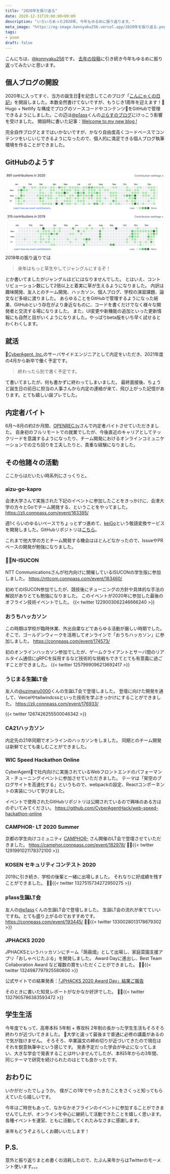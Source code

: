 ```yaml
---
title: "2020年を振り返る"
date: 2020-12-31T19:00:00+09:00
description: "いろいろあった2020年、今年もゆるめに振り返ります。"
meta_image: "https://og-image.konnyaku256.vercel.app/2020年を振り返る.png?theme=konnyaku256&fontSize=100px&author=@konnyaku256&blogTitle=こんにゃくの日記"
tags:
- poem
draft: false
---
```


こんにちは、[@konnyaku256](https://twitter.com/konnyaku256)です。
[去年の投稿](https://medium.com/@konnyaku256/2019%E5%B9%B4%E3%82%92%E6%8C%AF%E3%82%8A%E8%BF%94%E3%82%8B-e8c050cd92ce)に引き続き今年もゆるめに振り返ってみたいと思います。

## 個人ブログの開設
2020年に入ってすぐ、当方の誕生日を記念してこのブログ「[こんにゃくの日記](https://blog.konnyaku256.dev/)」を開設しました。本数全然書けてないですが、もうじき1周年を迎えます！:tada:
Hugo + Netlify な構成でブログのソースコードやコンテンツをGitHubで管理できるようにしました。この辺は[@p1ass](https://twitter.com/p1ass)くんの[ぷらすのブログ](https://blog.p1ass.com/)にけっこう影響を受けました。
開設時に書いた記事：[Welcome to my new blog !](https://blog.konnyaku256.dev/posts/welcome/)

完全自作ブログとまではいかないですが、かなり自由度高くコードベースでコンテンツをいじいじできるようになったので、個人的に満足できる個人ブログ執筆環境を作ることができました。


## GitHubのようす
![](./2020_github_contributions.png)
![](./2019_github_contributions.png)
2019年の振り返りでは
> 来年はもっと草生やしてジャングルにするぞ！

とか書いてましたがジャングルほどにはなりませんでした。
とはいえ、コントリビューション数にして2倍以上と着実に草が生えるようになりました。
内訳は趣味開発、友人とのチーム開発、ハッカソン、個人ブログ、学校の演習課題、論文など多岐に渡りました。
あらゆることをGitHubで管理するようになった結果、GitHubという存在がより身近なものに、コードを書くだけでなく様々な開発者と交流する場になりました。
また、UI変更や新機能の追加といった更新情報にも自然と目がいくようになりました。やっぱりbeta版をいち早く試せるとわくわくします。


## 就活
[CyberAgent, Inc.](https://www.cyberagent.co.jp/)のサーバサイドエンジニアとして内定をいただき、2021年度の4月から新卒で働く予定です。

> 終わったら別で書く予定です。

て書いてましたが、何も書かずに終わってしまいました。
最終面接後、ちょうど誕生日の前日に担当の人事さんから内定の連絡が来て、飛び上がった記憶があります。とても嬉しい誕プレでした。

## 内定者バイト
6月〜8月の約2か月間、[OPENREC.tv](https://www.openrec.tv/)さんで内定者バイトさせていただきました。
自身初のフルリモートでの就業でしたが、今後直近のキャリアとしてテックリードを意識するようになったり、チーム開発におけるオンラインコミュニケーションでの立ち回りを工夫したりと、貴重な経験になりました。

## その他諸々の活動
ここからはだいたい時系列にさっくりと。

### aizu-go-kapro
会津大学さんで実施された下記のイベントに参加したことをきっかけに、会津大学の方々とGoでチーム開発する、ということをやってました。
https://zli.connpass.com/event/163395/

週1くらいのゆるいペースでちょっとずつ進めて、[keiGo](https://keigo.konnyaku256.dev/)という敬語変換サービスを開発しました。GitHubリポジトリは[こちら](https://github.com/aizu-go-kapro/keiGo)。

これまで他大学の方とチーム開発する機会はほとんどなかったので、IssueやPRベースの開発が勉強になりました。

### N-ISUCON
NTT Communicationsさんが社内向けに開催しているISUCONの学生版に参加しました。
https://nttcom.connpass.com/event/163460/

初めてのISUCON参加でしたが、競技後にチューニングの方針や具体的な手法の解説がありとても勉強になりました。
このイベントが2020年に参加した最後のオフライン技術イベントでした。
{{< twitter 1229003062246666240 >}}

### おうちハッカソン
この時期は学校が臨時休業、外出自粛などであらゆる活動が厳しい時期でした。
そこで、ゴールデンウィークを活用してオンラインで「おうちハッカソン」に参加しました。
https://connpass.com/event/174573/

初のオンラインハッカソン参加でしたが、ゲームクライアントとサーバ間のリアルタイム通信にgRPCを採用するなど技術的な挑戦もできてとても有意義に過ごすことができました。
{{< twitter 1257999096213692417 >}}

### うじまる生誕LT会
友人の[@uzimaru0000](https://twitter.com/uzimaru0000)くんの生誕LT会で登壇しました。
登壇に向けた開発を通して、Vercelやtailwindcssといった技術を学ぶきっかけにすることができました。
https://zli.connpass.com/event/176933/

{{< twitter 1267426255500046342 >}}

### CA21ハッカソン
内定先の21卒同期でオンラインのハッカソンをしました。
同期とのチーム開発は新鮮でとても楽しむことができました。

### WIC Speed Hackathon Online
CyberAgentで社内向けに実施されているWebフロントエンドのパフォーマンス・チューニングイベントに参加させていただきました。
テーマは「架空のブログサイトを高速化する」というもので、webpackの設定、Reactコンポーネントの実装について学びました。

イベントで使用されたGitHubリポジトリは公開されているので興味のある方はのぞいてみてください。
https://github.com/CyberAgentHack/web-speed-hackathon-online

### CAMPHOR- LT 2020 Summer
京都の学生向けコミュニティ [CAMPHOR-](https://camph.net/) さん開催のLT会で登壇させていただきました。
https://camphor.connpass.com/event/182978/
{{< twitter 1291991021178372100 >}}


### KOSEN セキュリティコンテスト 2020
2019に引き続き、学校の後輩と一緒に出場しました。
それなりに好成績を残すことができました。
{{< twitter 1327515734272950275 >}}


### p1ass生誕LT会
友人の[@p1ass](https://twitter.com/p1ass)くんの生誕LT会で登壇しました。
生誕LT会の流れが来てていいですね。とても盛り上がるのでおすすめです。
https://connpass.com/event/193445/
{{< twitter 1330028013178679302 >}}


### JPHACKS 2020
JPHACKSというハッカソンにチーム「蒟蒻畑」として出場し、家庭菜園支援アプリ「おしゃべじたぶる」を開発しました。
Award Dayに進出し、Best Team Collaboration Award など複数の賞をいただくことができました。
{{< twitter 1324987797925580800 >}}

公式サイトでの結果発表：[「JPHACKS 2020 Award Day」結果ご報告](https://jphacks.com/information/result-report2020/)

そのときに書いた知見レポートがなかなか好評でした。
{{< twitter 1327905786383593472 >}}


## 学生生活
今年度でもって、高専本科 5年制 + 専攻科 2年制の長かった学生生活もそろそろ終わりが近づいてきました。
大学と違って最後まで普通に必修の講義があるので気が抜けません。
そろそろ、卒業論文の締め切りが近づいてきたので現在はそれを鋭意執筆中という感じです。
発表予定だった学会が中止になってしまい、大きな学会で発表することは叶いませんでしたが、本科5年からの3年間、同じテーマで研究を続けられたのはとても良かったです。


## おわりに
いかがだったでしょうか。
僕がこの1年でやったきたことをさくっと知ってもらえていたら嬉しいです。

今年はご時世もあって、なかなかオフラインのイベントに参加することができませんでしたが、オンラインを中心に継続して活動できたことを嬉しく思います。
各種イベントを運営、ともに活動してくれたみなさまに感謝します。

来年もどうぞよろしくお願いいたします！

## P.S.
意外と振り返りまとめ書くの消耗したので、たぶん来年からはTwitterのモーメント使います。。。